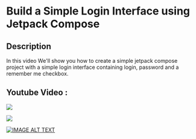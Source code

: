 # Build a Simple Login Interface using Jetpack Compose

## Description
In this video We'll show you how to create a simple jetpack compose project with a simple login interface containing login, password and a remember me checkbox.

## Youtube Video :
[<img src="https://img.shields.io/badge/youtube-%23FF0000.svg?&style=for-the-badge&logo=youtube&logoColor=white" target="_bank"/>](https://youtu.be/t5O3omAI-6c)

[<img src="https://img.shields.io/badge/medium-black.svg?&style=for-the-badge&logo=medium&logoColor=white" target="_bank"/>](https://medium.com/@WhiteBatCodes/simple-login-page-in-jetpack-compose-9c92af690234)

[![IMAGE ALT TEXT](https://i3.ytimg.com/vi/t5O3omAI-6c/maxresdefault.jpg)](https://youtu.be/t5O3omAI-6c)
